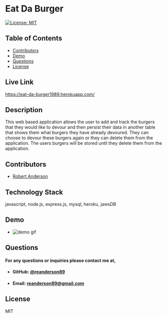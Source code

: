 # **Eat Da Burger**
  [![License: MIT](https://img.shields.io/badge/License-MIT-yellow.svg)](https://opensource.org/licenses/MIT)
  
  ## **Table of Contents**
  * [Contributors](#contributors)
  * [Demo](#demo)
  * [Questions](#questions)
  * [License](#license)

  ## **Live Link**
  https://eat-da-burger1989.herokuapp.com/
      
      
  ## **Description**
  This web based application allows the user to add and track the burgers that they would like to devour and then persist their data in another table that shows them what burgers they have already devoured. They can choose to devour these burgers again or they can delete them from the application. The users burgers will be stored until they delete them from the application.
      
   ## **Contributors**
  * [Robert Anderson](https://github.com/reanderson89)

  ## **Technology Stack**
  javascript, node.js, express.js, mysql, heroku, jawsDB
      
  ## **Demo**
  - ![demo gif](public/assets/img/Eat-Da-Burger!.gif)
  
      
  ## **Questions**   
  ####    **For any questions or inquiries please contact me at,**
  * #### **GitHub:** [@reanderson89](https://github.com/reanderson89)
  * #### **Email:** reanderson89@gmail.com
    
  ## **License**
  MIT
      




